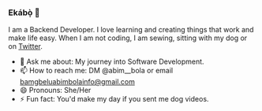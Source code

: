 ### Ekábọ̀ 👋

I am a Backend Developer. I love learning and creating things that work and make life easy. When I am not coding, I am sewing, sitting with my dog or on <a href="https://twitter.com/Abim__Bola">Twitter</a>.


- 💬 Ask me about: My journey into Software Development.
- 📫 How to reach me: DM @abim__bola or email bamgbeluabimbolainfo@gmail.com
- 😄 Pronouns: She/Her
- ⚡ Fun fact: You'd make my day if you sent me dog videos.

